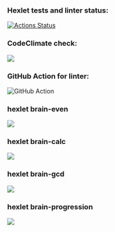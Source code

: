 ### Hexlet tests and linter status:
[![Actions Status](https://github.com/nporoshin91/python-project-lvl1/workflows/hexlet-check/badge.svg)](https://github.com/nporoshin91/python-project-lvl1/actions)
### CodeClimate check:
<a href="https://codeclimate.com/github/codeclimate/codeclimate/maintainability"><img src="https://api.codeclimate.com/v1/badges/a99a88d28ad37a79dbf6/maintainability" /></a>
### GitHub Action for linter:
![GitHub Action](https://github.com/nporoshin91/python-project-lvl1/actions/workflows/github-actions.yml/badge.svg)
### hexlet brain-even
<a href="https://asciinema.org/a/411468" target="_blank"><img src="https://asciinema.org/a/411468.svg" /></a>
### hexlet brain-calc
<a href="https://asciinema.org/a/416182" target="_blank"><img src="https://asciinema.org/a/416182.svg" /></a>
### hexlet brain-gcd
<a href="https://asciinema.org/a/416919" target="_blank"><img src="https://asciinema.org/a/416919.svg" /></a>
### hexlet brain-progression
<a href="https://asciinema.org/a/419059" target="_blank"><img src="https://asciinema.org/a/419059.svg" /></a>